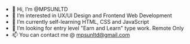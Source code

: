 - 👋 Hi, I’m @MPSUNLTD
- 👀 I’m interested in UX/UI Design and Frontend Web Development
- 🌱 I’m currently self-learning HTML, CSS and JavaScript
- 💞️ I’m looking for entry level "Earn and Learn" type work. Remote Only
- 📫 You can contact me @ mpsunltd@gmail.com

<!---
MPSUNLTD/MPSUNLTD is a ✨ special ✨ repository because its `README.md` (this file) appears on your GitHub profile.
You can click the Preview link to take a look at your changes.
--->
